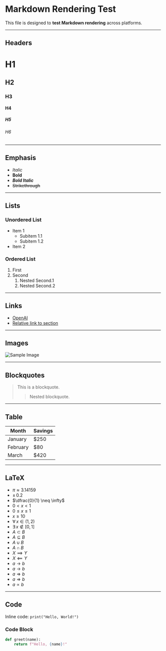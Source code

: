 # Markdown Rendering Test

This file is designed to **test Markdown rendering** across platforms.

---

## Headers

# H1
## H2
### H3
#### H4
##### H5
###### H6

---

## Emphasis

- *Italic*
- **Bold**
- ***Bold Italic***
- ~~Strikethrough~~

---

## Lists

### Unordered List
- Item 1
  - Subitem 1.1
  - Subitem 1.2
- Item 2

### Ordered List
1. First
2. Second
   1. Nested Second.1
   2. Nested Second.2

---

## Links

- [OpenAI](https://openai.com)
- [Relative link to section](#headers)

---

## Images

![Sample Image](https://via.placeholder.com/150 "Placeholder Image")

---

## Blockquotes

> This is a blockquote.  
>> Nested blockquote.

---

## Table

| Month    | Savings |
| -------- | ------- |
| January  | $250    |
| February | $80     |
| March    | $420    |

---

## LaTeX

- $\pi \approx 3.14159$
- $\pm \, 0.2$
- $\dfrac{0}{1} \neq \infty$
- $0 < x < 1$
- $0 \leq x \leq 1$
- $x \geq 10$
- $\forall \, x \in (1,2)$
- $\exists \, x \notin [0,1]$
- $A \subset B$
- $A \subseteq B$
- $A \cup B$
- $A \cap B$
- $X \implies Y$
- $X \impliedby Y$
- $a \to b$
- $a \longrightarrow b$
- $a \Rightarrow b$
- $a \Longrightarrow b$
- $a \propto b$

---

## Code

Inline code: `print("Hello, World!")`

### Code Block
```python
def greet(name):
    return f"Hello, {name}!"

